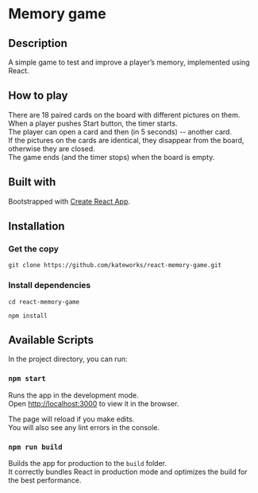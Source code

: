 # Memory game

## Description

A simple game to test and improve a player’s memory, implemented using React.


## How to play

There are 18 paired cards on the board with different pictures on them.\
When a player pushes Start button, the timer starts.\
The player can open a card and then (in 5 seconds) -- another card.\
If the pictures on the cards are identical, they disappear from the board,
otherwise they are closed.\
The game ends (and the timer stops) when the board is empty.


## Built with

Bootstrapped with [Create React App](https://github.com/facebook/create-react-app).


## Installation

### Get the copy

`git clone https://github.com/kateworks/react-memory-game.git`

### Install dependencies

`cd react-memory-game`

`npm install`


## Available Scripts

In the project directory, you can run:

### `npm start`

Runs the app in the development mode.\
Open [http://localhost:3000](http://localhost:3000) to view it in the browser.

The page will reload if you make edits.\
You will also see any lint errors in the console.

### `npm run build`

Builds the app for production to the `build` folder.\
It correctly bundles React in production mode and optimizes the build for the best performance.



